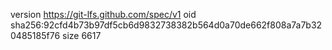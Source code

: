 version https://git-lfs.github.com/spec/v1
oid sha256:92cfd4b73b97df5cb6d9832738382b564d0a70de662f808a7a7b320485185f76
size 6617
